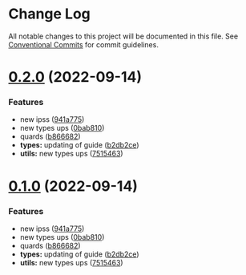 # Change Log

All notable changes to this project will be documented in this file.
See [Conventional Commits](https://conventionalcommits.org) for commit guidelines.

# [0.2.0](https://github.com/mike-north/js-ts-monorepos/compare/v2.0.0...v0.2.0) (2022-09-14)


### Features

* new ipss ([941a775](https://github.com/mike-north/js-ts-monorepos/commit/941a775a650e4f05e5523926dec8a510327c85ae))
* new types ups ([0bab810](https://github.com/mike-north/js-ts-monorepos/commit/0bab810b2361d15853a06c66b724eab2a2fb5cc3))
* quards ([b866682](https://github.com/mike-north/js-ts-monorepos/commit/b866682c8b82cb3714fed57f569c996b76bfa204))
* **types:** updating of guide ([b2db2ce](https://github.com/mike-north/js-ts-monorepos/commit/b2db2ce21970a1f9527082d9c00e981903d09c8c))
* **utils:** new types ups ([7515463](https://github.com/mike-north/js-ts-monorepos/commit/751546359e993a1724815a6e76fbda458dc97654))





# [0.1.0](https://github.com/mike-north/js-ts-monorepos/compare/v2.0.0...v0.1.0) (2022-09-14)


### Features

* new ipss ([941a775](https://github.com/mike-north/js-ts-monorepos/commit/941a775a650e4f05e5523926dec8a510327c85ae))
* new types ups ([0bab810](https://github.com/mike-north/js-ts-monorepos/commit/0bab810b2361d15853a06c66b724eab2a2fb5cc3))
* quards ([b866682](https://github.com/mike-north/js-ts-monorepos/commit/b866682c8b82cb3714fed57f569c996b76bfa204))
* **types:** updating of guide ([b2db2ce](https://github.com/mike-north/js-ts-monorepos/commit/b2db2ce21970a1f9527082d9c00e981903d09c8c))
* **utils:** new types ups ([7515463](https://github.com/mike-north/js-ts-monorepos/commit/751546359e993a1724815a6e76fbda458dc97654))
